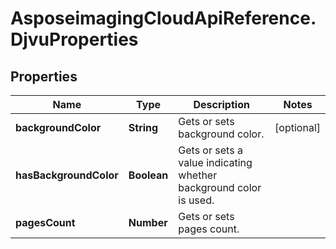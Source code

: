 # AsposeimagingCloudApiReference.DjvuProperties

## Properties
Name | Type | Description | Notes
------------ | ------------- | ------------- | -------------
**backgroundColor** | **String** | Gets or sets background color. | [optional] 
**hasBackgroundColor** | **Boolean** | Gets or sets a value indicating whether background color is used. | 
**pagesCount** | **Number** | Gets or sets pages count. | 


